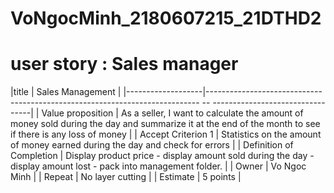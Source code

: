 # VoNgocMinh_2180607215_21DTHD2
# user story : Sales manager
|title | Sales Management |
|-------------------|---------------------------------------------------------------------------- -- ---------------------------------|
| Value proposition | As a seller, I want to calculate the amount of money sold during the day and summarize it at the end of the month to see if there is any loss of money |
| Accept Criterion 1 | Statistics on the amount of money earned during the day and check for errors |
| Definition of Completion | Display product price - display amount sold during the day - display amount lost - pack into management folder. |
| Owner | Vo Ngoc Minh |
| Repeat | No layer cutting |
| Estimate | 5 points |
